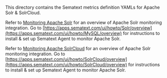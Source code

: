 This directory contains the Sematext metrics definition YAMLs for Apache Solr & SolrCloud. 

Refer to [Monitoring Apache Solr](https://sematext.com/docs/integration/solr/) for an overview of 
Apache Solr monitoring integration. Go to [https://apps.sematext.com/ui/howto/Solr/overview](https://apps.sematext.com/ui/howto/MySQL/overview) for instructions to install & set up Sematext Agent to monitor Apache Solr.

Refer to [Monitoring Apache SolrCloud](https://sematext.com/docs/integration/solrcloud/) for an overview of 
Apache Solr monitoring integration. Go to [https://apps.sematext.com/ui/howto/SolrCloud/overview](https://apps.sematext.com/ui/howto/SolrCloud/overview) for instructions to install & set up Sematext Agent to monitor Apache Solr.